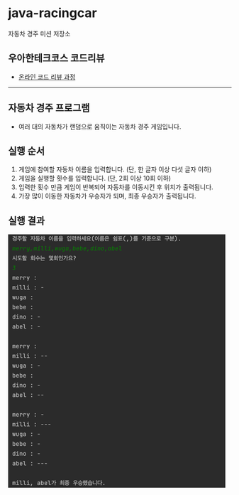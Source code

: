 # java-racingcar

자동차 경주 미션 저장소

## 우아한테크코스 코드리뷰

- [온라인 코드 리뷰 과정](https://github.com/woowacourse/woowacourse-docs/blob/master/maincourse/README.md)

---
## 자동차 경주 프로그램

- 여러 대의 자동차가 랜덤으로 움직이는 자동차 경주 게임입니다.

## 실행 순서
1. 게임에 참여할 자동차 이름을 입력합니다. (단, 한 글자 이상 다섯 글자 이하)
2. 게임을 실행할 횟수를 입력합니다. (단, 2회 이상 10회 이하)
3. 입력한 횟수 만큼 게임이 반복되어 자동차를 이동시킨 후 위치가 출력됩니다.
4. 가장 많이 이동한 자동차가 우승자가 되며, 최종 우승자가 출력됩니다.

## 실행 결과
![img.png](img.png)